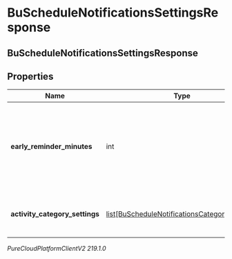 # BuScheduleNotificationsSettingsResponse

## BuScheduleNotificationsSettingsResponse

## Properties

|Name | Type | Description | Notes|
|------------ | ------------- | ------------- | -------------|
| **early_reminder_minutes** | int | The number of minutes prior to the scheduled event to display an early reminder notification | |
| **activity_category_settings** | [list[BuScheduleNotificationsCategorySettings]](BuScheduleNotificationsCategorySettings) | List of activity category notification settings | |



_PureCloudPlatformClientV2 219.1.0_
